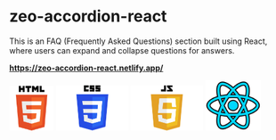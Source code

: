 # zeo-accordion-react
This is an FAQ (Frequently Asked Questions) section built using React, where users can expand and collapse questions for answers.
 
<strong style="font-weight:bold; display:block; width:100%;">https://zeo-accordion-react.netlify.app/</strong>


<div style=" disply:flex; justify-content: center; margin: 0 auto">
<img src="/public/HTML5_logo_and_wordmark.svg.png" alt="Description" width="80px" >
<img src="/public/CSS-Logo.png" alt="Description" width="130px" >
<img src="/public/JavaScript-Logo-2048x1280.png" alt="Description" width="130px" >
 <img src="/public/react.png" alt="Description" width="100px" >
</div>
 
